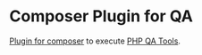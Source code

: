 # Composer Plugin for QA

[Plugin for composer](https://getcomposer.org/doc/articles/plugins.md#creating-a-plugin)
 to execute [PHP QA Tools](http://phpqatools.org).
